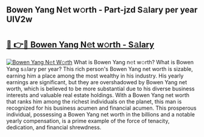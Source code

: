 ## Bowen Yang N𝚎t w𝚘rth - Part-jzd S𝚊lary per year UIV2w

# <h2><a href="http://gc0kgv.nevu.top/?p=Bowen+Yang">🔗 👉🔴 Bowen Yang N𝚎t w𝚘rth - S𝚊lary</a></h2>

[![Bowen Yang N𝚎t W𝚘rth](https://i.imgur.com/Oavwk0R.jpeg)](http://gc0kgv.nevu.top/?p=Bowen+Yang)
What is Bowen Yang n𝚎t w𝚘rth? What is Bowen Yang s𝚊lary per year?
This rich person's Bowen Yang net worth is sizable, earning him a place among the most wealthy in his industry. His yearly earnings are significant, but they are overshadowed by Bowen Yang net worth, which is believed to be more substantial due to his diverse business interests and valuable real estate holdings. With a Bowen Yang net worth that ranks him among the richest individuals on the planet, this man is recognized for his business acumen and financial acumen. This prosperous individual, possessing a Bowen Yang net worth in the billions and a notable yearly compensation, is a prime example of the force of tenacity, dedication, and financial shrewdness.
